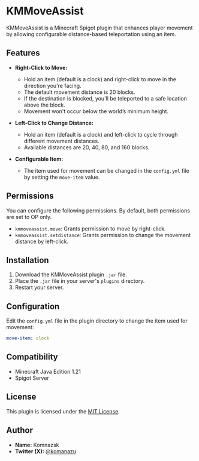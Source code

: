 # KMMoveAssist

KMMoveAssist is a Minecraft Spigot plugin that enhances player movement by allowing configurable distance-based teleportation using an item.

## Features

- **Right-Click to Move:**
  - Hold an item (default is a clock) and right-click to move in the direction you're facing.
  - The default movement distance is 20 blocks.
  - If the destination is blocked, you'll be teleported to a safe location above the block.
  - Movement won't occur below the world’s minimum height.

- **Left-Click to Change Distance:**
  - Hold an item (default is a clock) and left-click to cycle through different movement distances.
  - Available distances are 20, 40, 80, and 160 blocks.

- **Configurable Item:**
  - The item used for movement can be changed in the `config.yml` file by setting the `move-item` value.

## Permissions

You can configure the following permissions. By default, both permissions are set to OP only.

- `kmmoveassist.move`: Grants permission to move by right-click.
- `kmmoveassist.setdistance`: Grants permission to change the movement distance by left-click.

## Installation

1. Download the KMMoveAssist plugin `.jar` file.
2. Place the `.jar` file in your server's `plugins` directory.
3. Restart your server.

## Configuration

Edit the `config.yml` file in the plugin directory to change the item used for movement:

```yaml
move-item: clock
```

## Compatibility

- Minecraft Java Edition 1.21
- Spigot Server

## License

This plugin is licensed under the [MIT License](LICENSE).

## Author

- **Name:** Komnazsk
- **Twitter (X):** [@komanazu](https://x.com/komanazu)